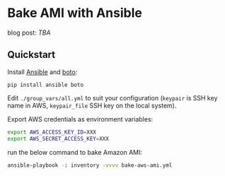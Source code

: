 # Bake AMI with Ansible

blog post: *TBA*

## Quickstart

Install [Ansible](http://www.ansible.com/) and [boto](https://github.com/boto/boto):

`pip install ansible boto`

Edit `./group_vars/all.yml` to suit your configuration (`keypair` is SSH key name in AWS, `keypair_file` SSH key on the local system).

Export AWS credentials as environment variables:

```sh
export AWS_ACCESS_KEY_ID=XXX
export AWS_SECRET_ACCESS_KEY=XXX
```

run the below command to bake Amazon AMI:

```sh
ansible-playbook -i inventory -vvvv bake-aws-ami.yml
```
